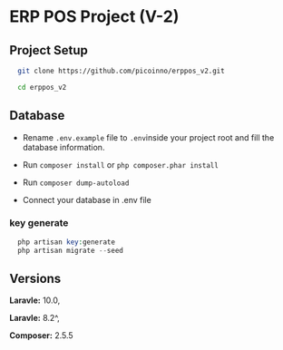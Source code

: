 # ERP POS Project (V-2)
 

## Project Setup
```bash
  git clone https://github.com/picoinno/erppos_v2.git
```
```bash
  cd erppos_v2
```

## Database
- Rename `.env.example` file to `.env`inside your project root and fill the database information.

- Run `composer install` or ```php composer.phar install```
- Run `composer dump-autoload`
- Connect your database in .env file

### key generate
```php
  php artisan key:generate
  php artisan migrate --seed
```


##
## Versions

**Laravle:** 10.0,

**Laravle:** 8.2^,

**Composer:** 2.5.5

